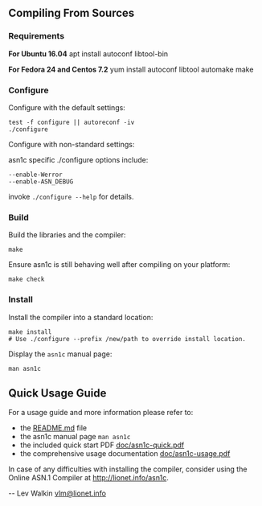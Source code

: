 
## Compiling From Sources

### Requirements

**For Ubuntu 16.04**
      apt install autoconf libtool-bin

**For Fedora 24 and Centos 7.2**
      yum install autoconf libtool automake make

### Configure


Configure with the default settings:

    test -f configure || autoreconf -iv
    ./configure

Configure with non-standard settings:

asn1c specific ./configure options include:

    --enable-Werror
    --enable-ASN_DEBUG

invoke `./configure --help` for details.

### Build

Build the libraries and the compiler:

    make

Ensure asn1c is still behaving well after compiling on your platform:

    make check

### Install

Install the compiler into a standard location:

    make install
    # Use ./configure --prefix /new/path to override install location.

Display the `asn1c` manual page:

    man asn1c

## Quick Usage Guide

For a usage guide and more information please refer to:

 * the [README.md](README.md) file
 * the asn1c manual page `man asn1c`
 * the included quick start PDF [doc/asn1c-quick.pdf](doc/asn1c-quick.pdf)
 * the comprehensive usage documentation [doc/asn1c-usage.pdf](doc/asn1c-usage.pdf)

In case of any difficulties with installing the compiler, consider using
the Online ASN.1 Compiler at http://lionet.info/asn1c.

-- 
Lev Walkin
vlm@lionet.info
